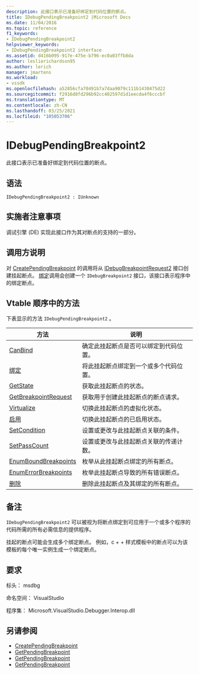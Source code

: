 ```yaml
---
description: 此接口表示已准备好绑定到代码位置的断点。
title: IDebugPendingBreakpoint2 |Microsoft Docs
ms.date: 11/04/2016
ms.topic: reference
f1_keywords:
- IDebugPendingBreakpoint2
helpviewer_keywords:
- IDebugPendingBreakpoint2 interface
ms.assetid: d416b095-917e-475e-b796-ec0a03ffb8da
author: leslierichardson95
ms.author: lerich
manager: jmartens
ms.workload:
- vssdk
ms.openlocfilehash: a52856cfa70491b7a7daa9079c111b1430475d22
ms.sourcegitcommit: f2916d8fd296b92cc402597d1d1eecda4f6cccbf
ms.translationtype: MT
ms.contentlocale: zh-CN
ms.lasthandoff: 03/25/2021
ms.locfileid: "105053706"
---
```

# <a name="idebugpendingbreakpoint2"></a>IDebugPendingBreakpoint2
此接口表示已准备好绑定到代码位置的断点。

## <a name="syntax"></a>语法

```
IDebugPendingBreakpoint2 : IUnknown
```

## <a name="notes-for-implementers"></a>实施者注意事项
 调试引擎 (DE) 实现此接口作为其对断点的支持的一部分。

## <a name="notes-for-callers"></a>调用方说明
 对 [CreatePendingBreakpoint](../../../extensibility/debugger/reference/idebugengine2-creatependingbreakpoint.md) 的调用将从 [IDebugBreakpointRequest2](../../../extensibility/debugger/reference/idebugbreakpointrequest2.md) 接口创建挂起断点。 [绑定](../../../extensibility/debugger/reference/idebugpendingbreakpoint2-bind.md)调用会创建一个 `IDebugBreakpoint2` 接口，该接口表示程序中的绑定断点。

## <a name="methods-in-vtable-order"></a>Vtable 顺序中的方法
 下表显示的方法 `IDebugPendingBreakpoint2` 。

|方法|说明|
|------------|-----------------|
|[CanBind](../../../extensibility/debugger/reference/idebugpendingbreakpoint2-canbind.md)|确定此挂起断点是否可以绑定到代码位置。|
|[绑定](../../../extensibility/debugger/reference/idebugpendingbreakpoint2-bind.md)|将此挂起断点绑定到一个或多个代码位置。|
|[GetState](../../../extensibility/debugger/reference/idebugpendingbreakpoint2-getstate.md)|获取此挂起断点的状态。|
|[GetBreakpointRequest](../../../extensibility/debugger/reference/idebugpendingbreakpoint2-getbreakpointrequest.md)|获取用于创建此挂起断点的断点请求。|
|[Virtualize](../../../extensibility/debugger/reference/idebugpendingbreakpoint2-virtualize.md)|切换此挂起断点的虚拟化状态。|
|[启用](../../../extensibility/debugger/reference/idebugpendingbreakpoint2-enable.md)|切换此挂起断点的已启用状态。|
|[SetCondition](../../../extensibility/debugger/reference/idebugpendingbreakpoint2-setcondition.md)|设置或更改与此挂起断点关联的条件。|
|[SetPassCount](../../../extensibility/debugger/reference/idebugpendingbreakpoint2-setpasscount.md)|设置或更改与此挂起断点关联的传递计数。|
|[EnumBoundBreakpoints](../../../extensibility/debugger/reference/idebugpendingbreakpoint2-enumboundbreakpoints.md)|枚举从此挂起断点绑定的所有断点。|
|[EnumErrorBreakpoints](../../../extensibility/debugger/reference/idebugpendingbreakpoint2-enumerrorbreakpoints.md)|枚举此挂起断点导致的所有错误断点。|
|[删除](../../../extensibility/debugger/reference/idebugpendingbreakpoint2-delete.md)|删除此挂起断点及其绑定的所有断点。|

## <a name="remarks"></a>备注
 `IDebugPendingBreakpoint2` 可以被视为将断点绑定到可应用于一个或多个程序的代码所需的所有必需信息的提供程序。

 挂起的断点可能会生成多个绑定断点。 例如，c + + 样式模板中的断点可以为该模板的每个唯一实例生成一个绑定断点。

## <a name="requirements"></a>要求
 标头： msdbg

 命名空间： VisualStudio

 程序集： Microsoft.VisualStudio.Debugger.Interop.dll

## <a name="see-also"></a>另请参阅
- [CreatePendingBreakpoint](../../../extensibility/debugger/reference/idebugengine2-creatependingbreakpoint.md)
- [GetPendingBreakpoint](../../../extensibility/debugger/reference/idebugbreakpointboundevent2-getpendingbreakpoint.md)
- [GetPendingBreakpoint](../../../extensibility/debugger/reference/idebugboundbreakpoint2-getpendingbreakpoint.md)
- [GetPendingBreakpoint](../../../extensibility/debugger/reference/idebugerrorbreakpoint2-getpendingbreakpoint.md)
